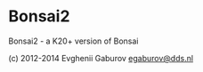 Bonsai2
=======

Bonsai2 - a K20+ version of Bonsai 

(c) 2012-2014 Evghenii Gaburov <egaburov@dds.nl>
